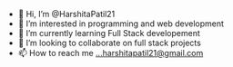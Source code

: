 - 👋 Hi, I’m @HarshitaPatil21
- 👀 I’m interested in programming and web development
- 🌱 I’m currently learning Full Stack developement
- 💞️ I’m looking to collaborate on full stack projects
- 📫 How to reach me ...harshitapatil21@gmail.com

<!---
HarshitaPatil21/HarshitaPatil21 is a ✨ special ✨ repository because its `README.md` (this file) appears on your GitHub profile.
You can click the Preview link to take a look at your changes.
--->
